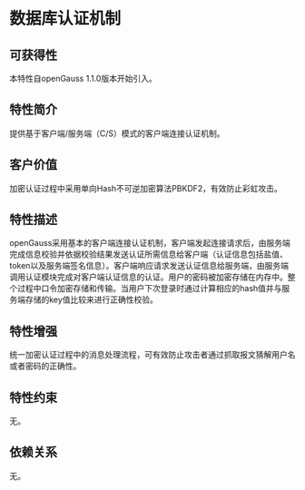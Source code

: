 # 数据库认证机制<a name="ZH-CN_TOPIC_0000001088406686"></a>

## 可获得性<a name="section65447064"></a>

本特性自openGauss 1.1.0版本开始引入。

## 特性简介<a name="section52152668"></a>

提供基于客户端/服务端（C/S）模式的客户端连接认证机制。

## 客户价值<a name="section66720832"></a>

加密认证过程中采用单向Hash不可逆加密算法PBKDF2，有效防止彩虹攻击。

## 特性描述<a name="section63616581"></a>

openGauss采用基本的客户端连接认证机制，客户端发起连接请求后，由服务端完成信息校验并依据校验结果发送认证所需信息给客户端（认证信息包括盐值、token以及服务端签名信息）。客户端响应请求发送认证信息给服务端，由服务端调用认证模块完成对客户端认证信息的认证。用户的密码被加密存储在内存中。整个过程中口令加密存储和传输。当用户下次登录时通过计算相应的hash值并与服务端存储的key值比较来进行正确性校验。

## 特性增强<a name="section35678325"></a>

统一加密认证过程中的消息处理流程，可有效防止攻击者通过抓取报文猜解用户名或者密码的正确性。

## 特性约束<a name="section06531946143616"></a>

无。

## 依赖关系<a name="section52669471"></a>

无。
